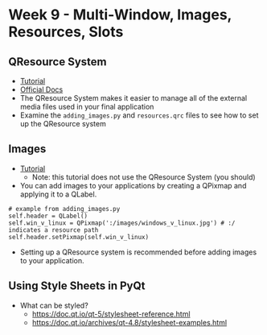 # Week 9 - Multi-Window, Images, Resources, Slots

## QResource System
- [Tutorial](https://www.learnpyqt.com/tutorials/qresource-system/#the%20qrc%20file)
- [Official Docs](https://doc.qt.io/qtforpython/overviews/resources.html)
- The QResource System makes it easier to manage all of the external media files used in your final application
- Examine the `adding_images.py` and `resources.qrc` files to see how to set up the QResource system

## Images
- [Tutorial](https://www.learnpyqt.com/tips/adding-images-to-pyqt5-applications/)
  - Note: this tutorial does not use the QResource System (you should)
- You can add images to your applications by creating a QPixmap and applying it to a QLabel.
```
# example from adding_images.py
self.header = QLabel()
self.win_v_linux = QPixmap(':/images/windows_v_linux.jpg') # :/ indicates a resource path
self.header.setPixmap(self.win_v_linux)
```
- Setting up a QResource system is recommended before adding images to your application.

## Using Style Sheets in PyQt
- What can be styled? 
  - https://doc.qt.io/qt-5/stylesheet-reference.html
  - https://doc.qt.io/archives/qt-4.8/stylesheet-examples.html
